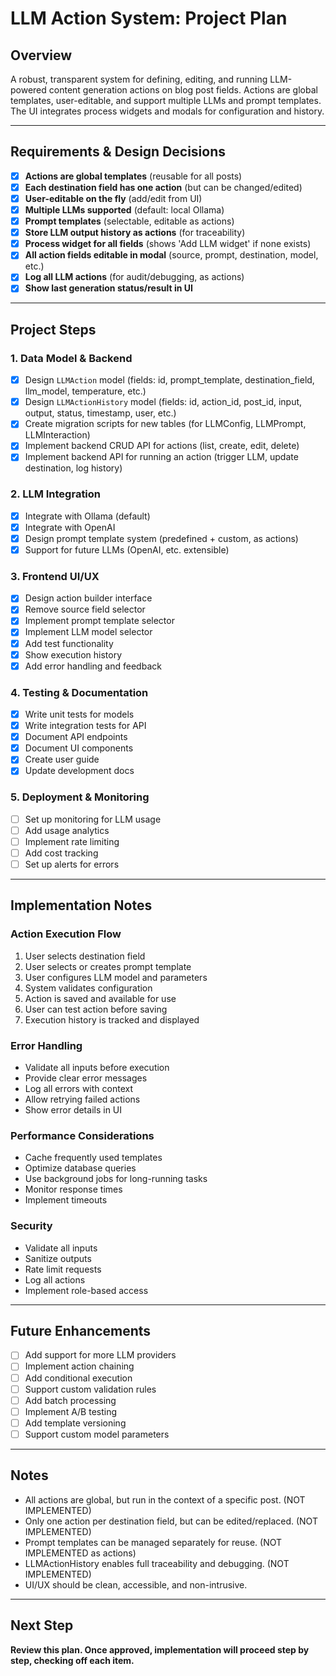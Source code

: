 # LLM Action System: Project Plan

## Overview
A robust, transparent system for defining, editing, and running LLM-powered content generation actions on blog post fields. Actions are global templates, user-editable, and support multiple LLMs and prompt templates. The UI integrates process widgets and modals for configuration and history.

---

## Requirements & Design Decisions
- [x] **Actions are global templates** (reusable for all posts)
- [x] **Each destination field has one action** (but can be changed/edited)
- [x] **User-editable on the fly** (add/edit from UI)
- [x] **Multiple LLMs supported** (default: local Ollama)
- [x] **Prompt templates** (selectable, editable as actions)
- [x] **Store LLM output history as actions** (for traceability)
- [x] **Process widget for all fields** (shows 'Add LLM widget' if none exists)
- [x] **All action fields editable in modal** (source, prompt, destination, model, etc.)
- [x] **Log all LLM actions** (for audit/debugging, as actions)
- [x] **Show last generation status/result in UI**

---

## Project Steps

### 1. Data Model & Backend
- [x] Design `LLMAction` model (fields: id, prompt_template, destination_field, llm_model, temperature, etc.)
- [x] Design `LLMActionHistory` model (fields: id, action_id, post_id, input, output, status, timestamp, user, etc.)
- [x] Create migration scripts for new tables (for LLMConfig, LLMPrompt, LLMInteraction)
- [x] Implement backend CRUD API for actions (list, create, edit, delete)
- [x] Implement backend API for running an action (trigger LLM, update destination, log history)

### 2. LLM Integration
- [x] Integrate with Ollama (default)
- [x] Integrate with OpenAI
- [x] Design prompt template system (predefined + custom, as actions)
- [x] Support for future LLMs (OpenAI, etc. extensible)

### 3. Frontend UI/UX
- [x] Design action builder interface
- [x] Remove source field selector
- [x] Implement prompt template selector
- [x] Implement LLM model selector
- [x] Add test functionality
- [x] Show execution history
- [x] Add error handling and feedback

### 4. Testing & Documentation
- [x] Write unit tests for models
- [x] Write integration tests for API
- [x] Document API endpoints
- [x] Document UI components
- [x] Create user guide
- [x] Update development docs

### 5. Deployment & Monitoring
- [ ] Set up monitoring for LLM usage
- [ ] Add usage analytics
- [ ] Implement rate limiting
- [ ] Add cost tracking
- [ ] Set up alerts for errors

---

## Implementation Notes

### Action Execution Flow
1. User selects destination field
2. User selects or creates prompt template
3. User configures LLM model and parameters
4. System validates configuration
5. Action is saved and available for use
6. User can test action before saving
7. Execution history is tracked and displayed

### Error Handling
- Validate all inputs before execution
- Provide clear error messages
- Log all errors with context
- Allow retrying failed actions
- Show error details in UI

### Performance Considerations
- Cache frequently used templates
- Optimize database queries
- Use background jobs for long-running tasks
- Monitor response times
- Implement timeouts

### Security
- Validate all inputs
- Sanitize outputs
- Rate limit requests
- Log all actions
- Implement role-based access

---

## Future Enhancements
- [ ] Add support for more LLM providers
- [ ] Implement action chaining
- [ ] Add conditional execution
- [ ] Support custom validation rules
- [ ] Add batch processing
- [ ] Implement A/B testing
- [ ] Add template versioning
- [ ] Support custom model parameters

---

## Notes
- All actions are global, but run in the context of a specific post. (NOT IMPLEMENTED)
- Only one action per destination field, but can be edited/replaced. (NOT IMPLEMENTED)
- Prompt templates can be managed separately for reuse. (NOT IMPLEMENTED as actions)
- LLMActionHistory enables full traceability and debugging. (NOT IMPLEMENTED)
- UI/UX should be clean, accessible, and non-intrusive.

---

## Next Step
**Review this plan. Once approved, implementation will proceed step by step, checking off each item.** 